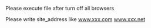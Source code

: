 Please execute file after turn off all browsers

Please write site_address like 
www.xxx.com
www.xxx.net